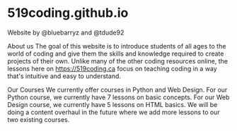 # 519coding.github.io
Website by @bluebarryz and @tdude92

About us
The goal of this website is to introduce students of all ages to the world of coding and give them the skills and knowledge required to create projects of their own. Unlike many of the other coding resources online, the lessons here on https://519coding.ca focus on teaching coding in a way that's intuitive and easy to understand.

Our Courses
We currently offer courses in Python and Web Design. For our Python course, we currently have 7 lessons on basic concepts. For our Web Design course, we currently have 5 lessons on HTML basics. We will be doing a content overhaul in the future where we add more lessons to our two existing courses. 

